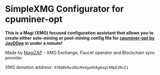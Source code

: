 # SimpleXMG Configurator for cpuminer-opt
**This is a Magi (XMG) focused configuration assistant that allows you to create either solo-mining or pool-mining config file for [cpuminer-opt by JayDDee](https://github.com/JayDDee/cpuminer-opt) in under a minute!**

Made by [MagiZAP](https://www.magizap.com) - XMG Exchange, Faucet operator and Blockchain sync provider.

XMG donation address: `976Q8kRwiRGcMsKgoHVAgAagCXMpE2NsZ1`
